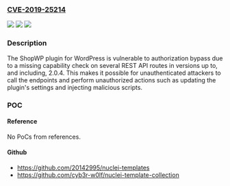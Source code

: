 ### [CVE-2019-25214](https://cve.mitre.org/cgi-bin/cvename.cgi?name=CVE-2019-25214)
![](https://img.shields.io/static/v1?label=Product&message=ShopWP&color=blue)
![](https://img.shields.io/static/v1?label=Version&message=*%3C%3D%202.0.4%20&color=brighgreen)
![](https://img.shields.io/static/v1?label=Vulnerability&message=CWE-862%20Missing%20Authorization&color=brighgreen)

### Description

The ShopWP plugin for WordPress is vulnerable to authorization bypass due to a missing capability check on several REST API routes in versions up to, and including, 2.0.4. This makes it possible for unauthenticated attackers to call the endpoints and perform unauthorized actions such as updating the plugin's settings and injecting malicious scripts.

### POC

#### Reference
No PoCs from references.

#### Github
- https://github.com/20142995/nuclei-templates
- https://github.com/cyb3r-w0lf/nuclei-template-collection

